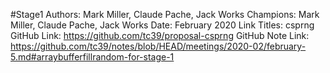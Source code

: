 #Stage1
Authors: Mark Miller, Claude Pache, Jack Works
Champions: Mark Miller, Claude Pache, Jack Works
Date: February 2020
Link Titles: csprng
GitHub Link: https://github.com/tc39/proposal-csprng
GitHub Note Link: https://github.com/tc39/notes/blob/HEAD/meetings/2020-02/february-5.md#arraybufferfillrandom-for-stage-1
